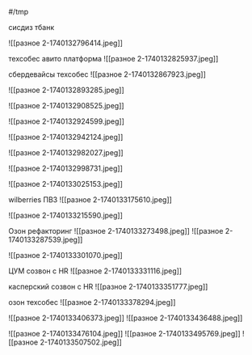 #/tmp 

сисдиз тбанк

![[разное 2-1740132796414.jpeg]]

техсобес авито платформа
![[разное 2-1740132825937.jpeg]]

сбердевайсы техсобес
![[разное 2-1740132867923.jpeg]]

![[разное 2-1740132893285.jpeg]]

![[разное 2-1740132908525.jpeg]]

![[разное 2-1740132924599.jpeg]]

![[разное 2-1740132942124.jpeg]]

![[разное 2-1740132982027.jpeg]]

![[разное 2-1740132998731.jpeg]]

![[разное 2-1740133025153.jpeg]]

wilberries ПВЗ
![[разное 2-1740133175610.jpeg]]


![[разное 2-1740133215590.jpeg]]

Озон рефакторинг
![[разное 2-1740133273498.jpeg]]
![[разное 2-1740133287539.jpeg]]

![[разное 2-1740133301070.jpeg]]

ЦУМ созвон с HR
![[разное 2-1740133331116.jpeg]]

касперский созвон с HR
![[разное 2-1740133351777.jpeg]]

озон техсобес
![[разное 2-1740133378294.jpeg]]



![[разное 2-1740133406373.jpeg]]
![[разное 2-1740133436488.jpeg]]

![[разное 2-1740133476104.jpeg]]
![[разное 2-1740133495769.jpeg]]
![[разное 2-1740133507502.jpeg]]
